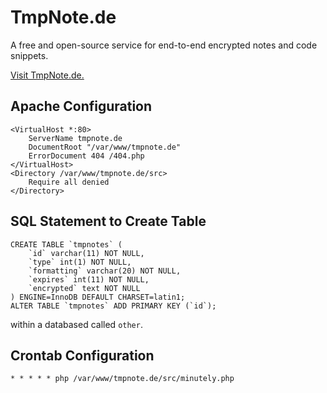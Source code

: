 # TmpNote.de

A free and open-source service for end-to-end encrypted notes and code snippets.

[Visit TmpNote.de.](https://tmpnote.de)

## Apache Configuration

    <VirtualHost *:80>
        ServerName tmpnote.de
        DocumentRoot "/var/www/tmpnote.de"
        ErrorDocument 404 /404.php
    </VirtualHost>
    <Directory /var/www/tmpnote.de/src>
        Require all denied
    </Directory>

## SQL Statement to Create Table

    CREATE TABLE `tmpnotes` (
        `id` varchar(11) NOT NULL,
        `type` int(1) NOT NULL,
        `formatting` varchar(20) NOT NULL,
        `expires` int(11) NOT NULL,
        `encrypted` text NOT NULL
    ) ENGINE=InnoDB DEFAULT CHARSET=latin1;
    ALTER TABLE `tmpnotes` ADD PRIMARY KEY (`id`);

within a databased called `other`.

## Crontab Configuration

    * * * * * php /var/www/tmpnote.de/src/minutely.php

